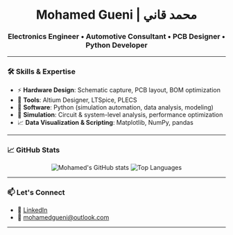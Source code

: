 <h1 align="center">Mohamed Gueni | محمد قاني</h1>
<h3 align="center">Electronics Engineer • Automotive Consultant • PCB Designer • Python Developer</h3>

---

### 🛠️ Skills & Expertise

- ⚡ **Hardware Design**: Schematic capture, PCB layout, BOM optimization  
- 🧰 **Tools**: Altium Designer, LTSpice, PLECS  
- 🐍 **Software**: Python (simulation automation, data analysis, modeling)  
- 🔬 **Simulation**: Circuit & system-level analysis, performance optimization  
- 📈 **Data Visualization & Scripting**: Matplotlib, NumPy, pandas  

---


### 📈 GitHub Stats

<p align="center">
  <img src="https://github-readme-stats.vercel.app/api?username=gueni&show_icons=true&theme=Material" alt="Mohamed's GitHub stats" />
  <img src="https://github-readme-stats.vercel.app/api/top-langs/?username=gueni&layout=compact&theme=Material" alt="Top Languages" />
</p>

---

### 📫 Let's Connect

- 💼 [LinkedIn](https://www.linkedin.com/in/mgueni/)
- 📧 mohamedgueni@outlook.com

---
